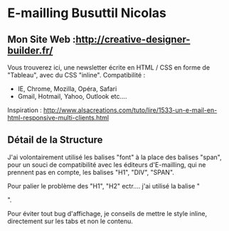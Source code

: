 # E-mailling Busuttil Nicolas
## Mon Site  Web :http://creative-designer-builder.fr/

Vous trouverez ici, une newsletter écrite en HTML / CSS en forme de "Tableau", avec du CSS "inline".
Compatibilité :
- IE, Chrome, Mozilla, Opéra, Safari
- Gmail, Hotmail, Yahoo, Outlook etc....

Inspiration : http://www.alsacreations.com/tuto/lire/1533-un-e-mail-en-html-responsive-multi-clients.html

## Détail de la Structure

J'ai volontairement utilisé les balises "font" à la place des balises "span", pour un souci de compatibilité avec les éditeurs d'E-mailling, qui ne prennent pas en compte, les balises "H1", "DIV", "SPAN". 

Pour palier le problème des "H1", "H2" ectr.... j'ai utilisé la balise "<p>".

Pour éviter tout bug d'affichage, je conseils de mettre le style inline, directement sur les tabs et non le contenu.